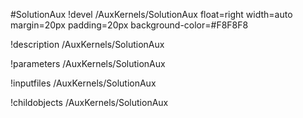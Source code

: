<!-- MOOSE Object Documentation Stub: Remove this when content is added. -->
#SolutionAux
!devel /AuxKernels/SolutionAux float=right width=auto margin=20px padding=20px background-color=#F8F8F8

!description /AuxKernels/SolutionAux

!parameters /AuxKernels/SolutionAux

!inputfiles /AuxKernels/SolutionAux

!childobjects /AuxKernels/SolutionAux
